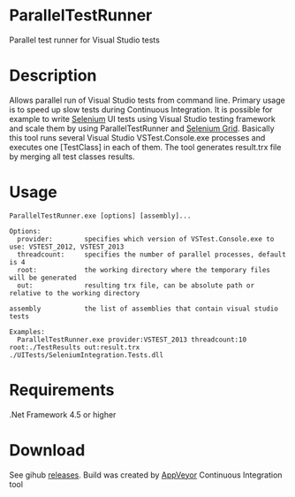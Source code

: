 # ParallelTestRunner
Parallel test runner for Visual Studio tests

# Description
Allows parallel run of Visual Studio tests from command line. Primary usage is to speed up slow tests during Continuous Integration. It is possible for example to write [Selenium](http://www.seleniumhq.org/) UI tests using Visual Studio testing framework and scale them by using ParallelTestRunner and [Selenium Grid](http://www.seleniumhq.org/projects/grid/). Basically this tool runs several Visual Studio VSTest.Console.exe processes and executes one [TestClass] in each of them. The tool generates result.trx file by merging all test classes results.

# Usage
```
ParallelTestRunner.exe [options] [assembly]...

Options:
  provider:        specifies which version of VSTest.Console.exe to use: VSTEST_2012, VSTEST_2013
  threadcount:     specifies the number of parallel processes, default is 4
  root:            the working directory where the temporary files will be generated
  out:             resulting trx file, can be absolute path or relative to the working directory
  
assembly           the list of assemblies that contain visual studio tests

Examples:
  ParallelTestRunner.exe provider:VSTEST_2013 threadcount:10 root:./TestResults out:result.trx ./UITests/SeleniumIntegration.Tests.dll
```

# Requirements
.Net Framework 4.5 or higher

# Download
See gihub [releases](https://github.com/sscobici/ParallelTestRunner/releases).
Build was created by [AppVeyor](https://ci.appveyor.com/project/sscobici/paralleltestrunner) Continuous Integration tool
